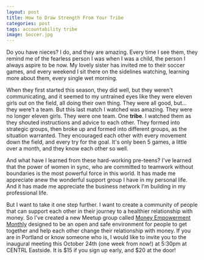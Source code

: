 ```yaml
---
layout: post
title: How to Draw Strength From Your Tribe
categories: post
tags: accountability tribe
image: Soccer.jpg
---
```

Do you have nieces? I do, and they are amazing. Every time I see them, they remind me of the fearless person I was when I was a child, the person I always aspire to be now. My lovely sister has invited me to their soccer games, and every weekend I sit there on the sidelines watching, learning more about them, every single wet morning.

<!--more-->

When they first started this season, they did well, but they weren't communicating, and it seemed to my untrained eyes like they were eleven girls out on the field, all doing their own thing. They were all good, but... they were't a team. But this last match I watched was amazing. They were no longer eleven girls. They were one team. One **tribe**. I watched them as they shouted instructions and advice to each other. They formed into strategic groups, then broke up and formed into different groups, as the situation warranted. They encouraged each other with every movement down the field, and every try for the goal. It's only been 5 games, a little over a month, and they know each other so well.

And what have I learned from these hard-working pre-teens? I've learned that the power of women in sync, who are committed to teamwork without boundaries is the most powerful force in this world. It has made me appreciate anew the wonderful support group I have in my personal life. And it has made me appreciate the business network I'm building in my professional life.

But I want to take it one step further. I want to create a community of people that can support each other in their journey to a healthier relationship with money. So I've created a new Meetup group called [Money Empowerment Monthly](https://www.meetup.com/Money-Empowerment-Monthly/) designed to be an open and safe environment for people to get together and help each other change their relationship with money. If you are in Portland or know someone who is, I would like to invite you to the inaugural meeting this October 24th (one week from now!) at 5:30pm at CENTRL Eastside. It is $15 if you sign up early, and $20 at the door!